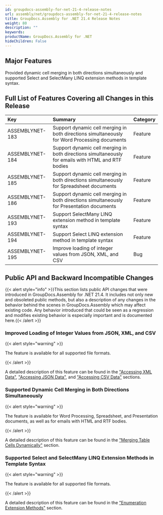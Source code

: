 ```yaml
---
id: groupdocs-assembly-for-net-21-4-release-notes
url: assembly/net/groupdocs-assembly-for-net-21-4-release-notes
title: GroupDocs.Assembly for .NET 21.4 Release Notes
weight: 80
description: ""
keywords: 
productName: GroupDocs.Assembly for .NET
hideChildren: False
---
```

## Major Features

Provided dynamic cell merging in both directions simultaneously and supported Select and SelectMany LINQ extension methods in template syntax.

## Full List of Features Covering all Changes in this Release

| Key             | Summary                                                      | Category |
| :-------------- | :----------------------------------------------------------- | :------- |
| ASSEMBLYNET-183 | Support dynamic cell merging in both directions simultaneously for Word Processing documents | Feature  |
| ASSEMBLYNET-184 | Support dynamic cell merging in both directions simultaneously for emails with HTML and RTF bodies | Feature  |
| ASSEMBLYNET-185 | Support dynamic cell merging in both directions simultaneously for Spreadsheet documents | Feature  |
| ASSEMBLYNET-186 | Support dynamic cell merging in both directions simultaneously for Presentation documents | Feature  |
| ASSEMBLYNET-193 | Support SelectMany LINQ extension method in template syntax  | Feature  |
| ASSEMBLYNET-194 | Support Select LINQ extension method in template syntax      | Feature  |
| ASSEMBLYNET-195 | Improve loading of integer values from JSON, XML, and CSV    | Bug      |

## Public API and Backward Incompatible Changes

{{< alert style="info" >}}This section lists public API changes that were introduced in GroupDocs.Assembly for .NET 21.4. It includes not only new and obsoleted public methods, but also a description of any changes in the behavior behind the scenes in GroupDocs.Assembly which may affect existing code. Any behavior introduced that could be seen as a regression and modifies existing behavior is especially important and is documented here.{{< /alert >}}

### Improved Loading of Integer Values from JSON, XML, and CSV

{{< alert style="warning" >}}

The feature is available for all supported file formats.

{{< /alert >}}

A detailed description of this feature can be found in the ["Accessing XML Data"](https://docs.groupdocs.com/assembly/net/groupdocs-assembly-engine-apis/#accessing-xml-data), ["Accessing JSON Data"](https://docs.groupdocs.com/assembly/net/groupdocs-assembly-engine-apis/#accessing-json-data), and ["Accessing CSV Data"](https://docs.groupdocs.com/assembly/net/groupdocs-assembly-engine-apis/#accessing-csv-data) sections.

### Supported Dynamic Cell Merging in Both Directions Simultaneously

{{< alert style="warning" >}}

The feature is available for Word Processing, Spreadsheet, and Presentation documents, as well as for emails with HTML and RTF bodies.

{{< /alert >}}

A detailed description of this feature can be found in the ["Merging Table Cells Dynamically"](https://docs.groupdocs.com/assembly/net/template-syntax-part-2-of-2/#merging-table-cells-dynamically) section.

### Supported Select and SelectMany LINQ Extension Methods in Template Syntax

{{< alert style="warning" >}}

The feature is available for all supported file formats.

{{< /alert >}}

A detailed description of this feature can be found in the ["Enumeration Extension Methods"](https://docs.groupdocs.com/assembly/net/enumeration-extension-methods) section.